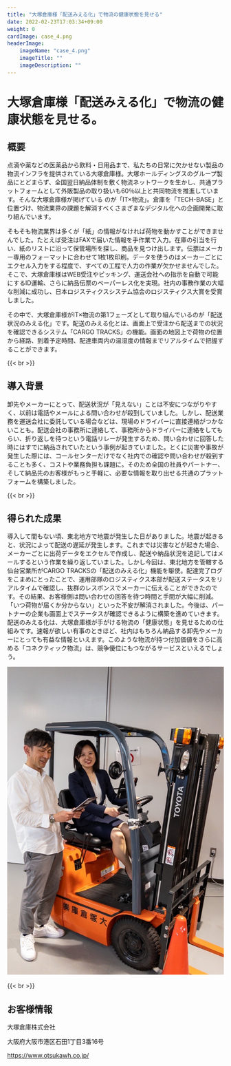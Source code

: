 ```yaml
---
title: "大塚倉庫様「配送みえる化」で物流の健康状態を見せる"
date: 2022-02-23T17:03:34+09:00
weight: 0
cardImage: case_4.png
headerImage:
    imageName: "case_4.png"
    imageTitle: ""
    imageDescription: ""
---
```


# 大塚倉庫様「配送みえる化」で物流の健康状態を見せる。

## 概要
点滴や薬などの医薬品から飲料・日用品まで、私たちの日常に欠かせない製品の物流インフラを提供されている大塚倉庫様。大塚ホールディングスのグループ製品にとどまらず、全国翌日納品体制を敷く物流ネットワークを生かし、共通プラットフォームとして外販製品の取り扱いも60％以上と共同物流を推進しています。そんな大塚倉庫様が掲げている
のが「IT×物流」。倉庫を「TECH-BASE」と位置づけ、物流業界の課題を解消すべくさまざまなデジタル化への企画開発に取り組んでいます。

そもそも物流業界は多くが「紙」の情報がなければ荷物を動かすことができませんでした。たとえば受注はFAXで届いた情報を手作業で入力。在庫の引当を行い、紙のリストに沿って保管場所を探し、商品を見つけ出します。伝票はメーカー専用のフォーマットに合わせて1枚1枚印刷。データを使うのはメーカーごとにエクセル入力をする程度で、すべての工程で人力の作業が欠かせませんでした。そこで、大塚倉庫様はWEB受注やピッキング、運送会社への指示を自動で可能にするID運輸、さらに納品伝票のペーパーレス化を実現。社内の事務作業の大幅な削減に成功し、日本ロジスティクスシステム協会のロジスティクス大賞を受賞しました。

その中で、大塚倉庫様がIT×物流の第1フェーズとして取り組んでいるのが「配送状況のみえる化」です。配送のみえる化とは、画面上で受注から配送までの状況を確認できるシステム「CARGO TRACKS」の機能。画面の地図上で荷物の位置から経路、到着予定時間、配達車両内の温湿度の情報までリアルタイムで把握することができます。

{{< br >}}

## 導⼊背景
卸先やメーカーにとって、配送状況が「見えない」ことは不安につながりやすく、以前は電話やメールによる問い合わせが殺到していました。しかし、配送業務を運送会社に委託している場合などは、現場のドライバーに直接連絡がつかないことも。配送会社の事務所に連絡して、事務所からドライバーに連絡をしてもらい、折り返しを待つという電話リレーが発生するため、問い合わせに回答した時にはすでに納品されていたという事例が起きていました。とくに災害や事故が発生した際には、コールセンターだけでなく社内での確認や問い合わせが殺到することも多く、コストや業務負担も課題に。そのため全国の社員やパートナー、そして納品先のお客様がもっと手軽に、必要な情報を取り出せる共通のプラットフォームを構築しました。

{{< br >}}

## 得られた成果
導入して間もない頃、東北地方で地震が発生した日がありました。地震が起きると、状況によって配送の遅延が発生します。これまでは災害などが起きた場合、メーカーごとに出荷データをエクセルで作成し、配送や納品状況を追記してはメールするという作業を繰り返していました。しかし今回は、東北地方を管轄する仙台営業所がCARGO TRACKSの「配送のみえる化」機能を駆使。配達完了ログをこまめにとったことで、運用部隊のロジスティクス本部が配送ステータスをリアルタイムで確認し、抜群のレスポンスでメーカーに伝えることができたのです。その結果、お客様側は問い合わせの回答を待つ時間と手間が大幅に削減。「いつ荷物が届くか分からない」といった不安が解消されました。今後は、パートナーの企業も画面上でステータスが確認できるように構築を進めていきます。
配送のみえる化は、大塚倉庫様が手がける物流の「健康状態」を見せるための仕組みです。速報が欲しい有事のときほど、社内はもちろん納品する卸先やメーカーにとっても有益な情報といえます。このような物流が持つ付加価値をさらに高める「コネクティック物流」は、競争優位にもつながるサービスといえるでしょう。

![ Image is not Available !](case_4-2.png)

{{< br >}}

## お客様情報
大塚倉庫株式会社  

大阪府大阪市港区石田1丁目3番16号  

https://www.otsukawh.co.jp/